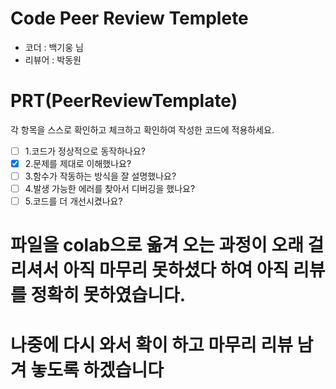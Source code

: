 
# Code Peer Review Templete
- 코더 :  백기웅 님
- 리뷰어 :  박동원


# PRT(PeerReviewTemplate)
각 항목을 스스로 확인하고 체크하고 확인하여 작성한 코드에 적용하세요.
- [ ] 1.코드가 정상적으로 동작하나요?
- [x] 2.문제를 제대로 이해했나요?
- [ ] 3.함수가 작동하는 방식을 잘 설명했나요?
- [ ] 4.발생 가능한 에러를 찾아서 디버깅을 했나요?
- [ ] 5.코드를 더 개선시켰나요?

# 파일을 colab으로 옮겨 오는 과정이 오래 걸리셔서 아직 마무리 못하셨다 하여 아직 리뷰를 정확히 못하였습니다.
# 나중에 다시 와서 확이 하고 마무리 리뷰 남겨 놓도록 하겠습니다
# 
```
